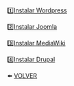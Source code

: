 :one:[Instalar Wordpress](https://github.com/kikeloppez/Server-LAMP/blob/main/contenido/cinco.md)

:two:[Instalar Joomla](https://ayudajoomla.com/joomla/tutoriales/248-instalar-joomla-en-linux-ubuntu-con-lamp.html)

:three:[Instalar MediaWiki](https://synay.net/es/vps/kb/mediawiki-lamp-ubuntu)

:four:[Instalar Drupal](https://noviello.it/es/como-instalar-drupal-con-lamp-apache-mysql-php-en-ubuntu-20-04-lts/)

:arrow_left: [VOLVER](https://github.com/kikeloppez/Server-LAMP)
